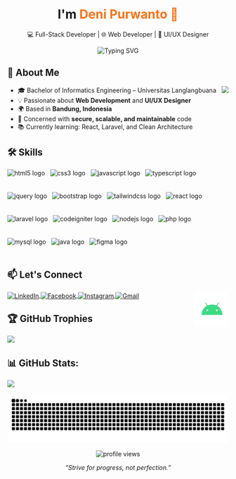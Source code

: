 <h1 align="center">I'm <span style="color:#f97316;">Deni Purwanto 👋</span></h1>
<p align="center">
  💻 Full-Stack Developer | 🌐 Web Developer | 🎨 UI/UX Designer
</p>

<p align="center">
  <img src="https://readme-typing-svg.demolab.com?font=Fira+Code&weight=500&size=20&pause=1000&color=22C55E&center=true&vCenter=true&width=435&lines=React+%2B+Codeigniter+Developer;Web+Framework+%7C+REST+API;Open+to+Collaborate+%F0%9F%91%8D" alt="Typing SVG" />
</p>

## 🚀 About Me

<img align="right" height="150" src="https://media.giphy.com/media/M9gbBd9nbDrOTu1Mqx/giphy.gif"  />

- 🎓 Bachelor of Informatics Engineering – Universitas Langlangbuana  
- 💡 Passionate about **Web Development** and **UI/UX Designer**
- 🌍 Based in **Bandung, Indonesia**
- 🔐 Concerned with **secure, scalable, and maintainable** code  
- 📚 Currently learning: React, Laravel, and Clean Architecture

## 🛠️ Skills
<div align="left" style="display: flex; flex-wrap: wrap; gap: 12px;">
  <img src="https://cdn.jsdelivr.net/gh/devicons/devicon/icons/html5/html5-original.svg" height="40" alt="html5 logo" style="display: block;" />
  <img src="https://cdn.jsdelivr.net/gh/devicons/devicon/icons/css3/css3-original.svg" height="40" alt="css3 logo" style="display: block;" />
  <img src="https://cdn.jsdelivr.net/gh/devicons/devicon/icons/javascript/javascript-original.svg" height="40" alt="javascript logo" style="display: block;" />
  <img src="https://cdn.jsdelivr.net/gh/devicons/devicon/icons/typescript/typescript-original.svg" height="40" alt="typescript logo" style="display: block;" />
  <img src="https://cdn.simpleicons.org/jquery/0769AD" height="40" alt="jquery logo" style="display: block;" />
  <img src="https://cdn.jsdelivr.net/gh/devicons/devicon/icons/bootstrap/bootstrap-original.svg" height="40" alt="bootstrap logo" style="display: block;" />
  <img src="https://cdn.simpleicons.org/tailwindcss/06B6D4" height="40" alt="tailwindcss logo" style="display: block;" />
  <img src="https://cdn.jsdelivr.net/gh/devicons/devicon/icons/react/react-original.svg" height="40" alt="react logo" style="display: block;" />
  <img src="https://cdn.simpleicons.org/laravel/FF2D20" height="40" alt="laravel logo" style="display: block;" />
  <img src="https://cdn.simpleicons.org/codeigniter/EF4223" height="40" alt="codeigniter logo" style="display: block;" />
  <img src="https://cdn.jsdelivr.net/gh/devicons/devicon/icons/nodejs/nodejs-original.svg" height="40" alt="nodejs logo" style="display: block;" />
  <img src="https://cdn.simpleicons.org/php/777BB4" height="40" alt="php logo" style="display: block;" />
  <img src="https://cdn.jsdelivr.net/gh/devicons/devicon/icons/mysql/mysql-original.svg" height="40" alt="mysql logo" style="display: block;" />
  <img src="https://cdn.jsdelivr.net/gh/devicons/devicon/icons/java/java-original.svg" height="40" alt="java logo" style="display: block;" />
  <img src="https://cdn.jsdelivr.net/gh/devicons/devicon/icons/figma/figma-original.svg" height="40" alt="figma logo" style="display: block;" />
</div>

###

## 📫 Let's Connect

<img src="https://raw.githubusercontent.com/denipurwanto10/denipurwanto10/main/assets/follow.gif" height="80" align="right" />
<p align="left">
<a href="https://www.linkedin.com/in/deni-purwanto-b9a557223/" target="blank">
  <img align="center" src="https://raw.githubusercontent.com/rahuldkjain/github-profile-readme-generator/master/src/images/icons/Social/linked-in-alt.svg" alt="LinkedIn" height="30" width="40" />
</a>
<a href="https://www.facebook.com/deni.purwanto.754703" target="blank">
  <img align="center" src="https://raw.githubusercontent.com/rahuldkjain/github-profile-readme-generator/master/src/images/icons/Social/facebook.svg" alt="Facebook" height="30" width="40" />
</a>
<a href="https://instagram.com/deniiprwnt" target="blank">
  <img align="center" src="https://raw.githubusercontent.com/rahuldkjain/github-profile-readme-generator/master/src/images/icons/Social/instagram.svg" alt="Instagram" height="30" width="40" />
</a>
<a href="mailto:denipurwanto800@gmail.com" target="blank">
  <img align="center" src="https://cdn.simpleicons.org/gmail/EA4335" alt="Gmail" height="30" width="40" />
</a>
</p>

## 🏆 GitHub Trophies
![](https://github-profile-trophy.vercel.app/?username=denipurwanto10&theme=radical&no-frame=false&no-bg=true&margin-w=4)


## 📊 GitHub Stats:
![](https://github-readme-stats.vercel.app/api/top-langs/?username=denipurwanto10&theme=dracula&hide_border=false&include_all_commits=true&count_private=true&layout=compact)

<img src="https://raw.githubusercontent.com/denipurwanto10/denipurwanto10/output/snake.svg" alt="Snake animation" />

<br clear="both">

<p align="center">
  <img src="https://komarev.com/ghpvc/?username=denipurwanto10&style=flat-square&color=orange" alt="profile views"/>
</p>

<p align="center">
  <em>“Strive for progress, not perfection.”</em>
</p>
